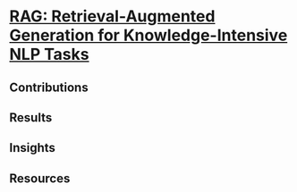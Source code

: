 # [RAG: Retrieval-Augmented Generation for Knowledge-Intensive NLP Tasks](https://arxiv.org/abs/2005.11401)

## Contributions

## Results

## Insights

## Resources
